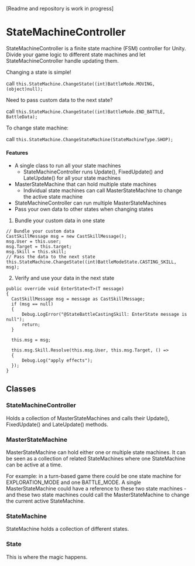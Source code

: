 [Readme and repository is work in progress]

# StateMachineController
StateMachineController is a finite state machine (FSM) controller for Unity. Divide your game logic to different state machines and let StateMachineController handle updating them.

Changing a state is simple!

call `this.StateMachine.ChangeState((int)BattleMode.MOVING, (object)null);`

Need to pass custom data to the next state?

call `this.StateMachine.ChangeState((int)BattleMode.END_BATTLE, BattleData);`

To change state machine:

call `this.StateMachine.ChangeStateMachine(StateMachineType.SHOP);`

#### Features
* A single class to run all your state machines
    * StateMachineController runs Update(), FixedUpdate() and LateUpdate() for all your state machines
* MasterStateMachine that can hold multiple state machines
    * Individual state machines can call MasterStateMachine to change the active state machine
* StateMachineController can run multiple MasterStateMachines
* Pass your own data to other states when changing states
1) Bundle your custom data in one state
```
// Bundle your custom data
CastSkillMessage msg = new CastSkillMessage();
msg.User = this.user;
msg.Target = this.target;
msg.Skill = this.skill;
// Pass the data to the next state
this.StateMachine.ChangeState((int)BattleModeState.CASTING_SKILL, msg);
```
2) Verify and use your data in the next state
```
public override void EnterState<T>(T message)
{
  CastSkillMessage msg = message as CastSkillMessage;
  if (msg == null)
  {
      Debug.LogError("@StateBattleCastingSkill: EnterState message is null");
      return;
  }

  this.msg = msg;

  this.msg.Skill.Resolve(this.msg.User, this.msg.Target, () => 
  {
      Debug.Log("apply effects");
  });
}
```

## Classes
### StateMachineController
Holds a collection of MasterStateMachines and calls their Update(), FixedUpdate() and LateUpdate() methods.

### MasterStateMachine
MasterStateMachine can hold either one or multiple state machines. It can be seen as a collection of related StateMachines where one StateMachine can be active at a time.
    
For example: in a turn-based game there could be one state machine for EXPLORATION_MODE and one BATTLE_MODE.
A single MasterStateMachine could have a reference to these two state machines - and these two state machines
could call the MasterStateMachine to change the current active StateMachine.
     
### StateMachine
StateMachine holds a collection of different states.

### State
This is where the magic happens.
